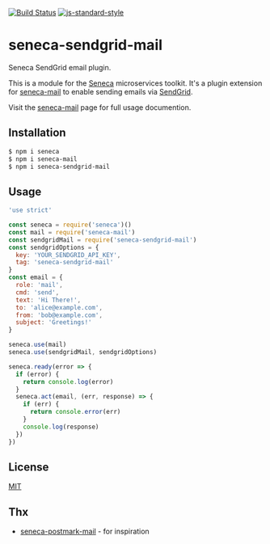 [![Build Status](https://travis-ci.org/zrrrzzt/seneca-sendgrid-mail.svg?branch=master)](https://travis-ci.org/zrrrzzt/seneca-sendgrid-mail)
[![js-standard-style](https://img.shields.io/badge/code%20style-standard-brightgreen.svg?style=flat)](https://github.com/feross/standard)
# seneca-sendgrid-mail
Seneca SendGrid email plugin.

This is a module for the [Seneca](http://senecajs.org) microservices toolkit.
It's a plugin extension for [seneca-mail](https://github.com/rjrodger/seneca-mail) to enable sending emails via [SendGrid](https://sendgrid.com/).

Visit the [seneca-mail](https://github.com/rjrodger/seneca-mail) page for full usage documention.

## Installation

```sh
$ npm i seneca
$ npm i seneca-mail
$ npm i seneca-sendgrid-mail
```

## Usage

```javascript
'use strict'

const seneca = require('seneca')()
const mail = require('seneca-mail')
const sendgridMail = require('seneca-sendgrid-mail')
const sendgridOptions = {
  key: 'YOUR_SENDGRID_API_KEY',
  tag: 'seneca-sendgrid-mail'
}
const email = {
  role: 'mail',
  cmd: 'send',
  text: 'Hi There!',
  to: 'alice@example.com',
  from: 'bob@example.com',
  subject: 'Greetings!'
}

seneca.use(mail)
seneca.use(sendgridMail, sendgridOptions)

seneca.ready(error => {
  if (error) {
    return console.log(error)
  }
  seneca.act(email, (err, response) => {
    if (err) {
      return console.error(err)
    }
    console.log(response)
  })
})

```

## License
[MIT](LICENSE)

## Thx
- [seneca-postmark-mail](https://github.com/rjrodger/seneca-postmark-mail) - for inspiration